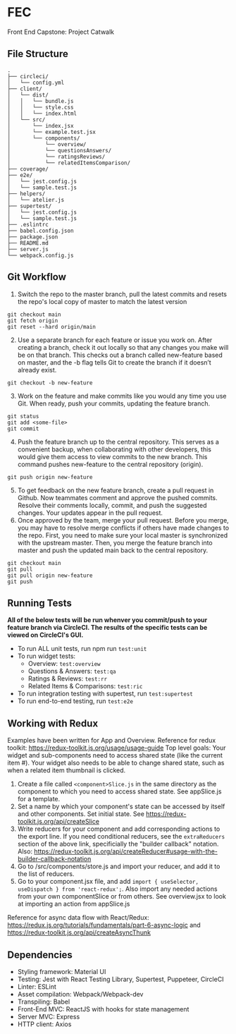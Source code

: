 # FEC
Front End Capstone: Project Catwalk

## File Structure
```
.
├── circleci/
│   └── config.yml
├── client/
│   └── dist/
│   │   └── bundle.js
│   │   └── style.css
│   │   └── index.html
│   └── src/
│       └── index.jsx
│       └── example.test.jsx
│       └── components/
│           └── overview/
│           └── questionsAnswers/
│           └── ratingsReviews/
│           └── relatedItemsComparison/
├── coverage/
├── e2e/
│   └── jest.config.js
│   └── sample.test.js
├── helpers/
│   └── atelier.js
├── supertest/
│   └── jest.config.js
│   └── sample.test.js
├── .eslintrc
├── babel.config.json
├── package.json
├── README.md
├── server.js
└── webpack.config.js
```

## Git Workflow
1) Switch the repo to the master branch, pull the latest commits and resets the repo's local copy of master to match the latest version
```
git checkout main
git fetch origin
git reset --hard origin/main
```
2) Use a separate branch for each feature or issue you work on. After creating a branch, check it out locally so that any changes you make will be on that branch. This checks out a branch called new-feature based on master, and the -b flag tells Git to create the branch if it doesn’t already exist.
```
git checkout -b new-feature
```
3) Work on the feature and make commits like you would any time you use Git. When ready, push your commits, updating the feature branch.
```
git status
git add <some-file>
git commit
```
4) Push the feature branch up to the central repository. This serves as a convenient backup, when collaborating with other developers, this would give them access to view commits to the new branch. This command pushes new-feature to the central repository (origin).
```
git push origin new-feature
```
5) To get feedback on the new feature branch, create a pull request in Github. Now teammates comment and approve the pushed commits. Resolve their comments locally, commit, and push the suggested changes. Your updates appear in the pull request.
6) Once approved by the team, merge your pull request. Before you merge, you may have to resolve merge conflicts if others have made changes to the repo. First, you need to make sure your local master is synchronized with the upstream master. Then, you merge the feature branch into master and push the updated main back to the central repository.
```
git checkout main
git pull
git pull origin new-feature
git push
```
## Running Tests
<b>All of the below tests will be run whenver you commit/push to your feature branch via CircleCI. The results of the specific tests can be viewed on CircleCI's GUI.</b>
- To run ALL unit tests, run npm run `test:unit`
- To run widget tests:
  - Overview: `test:overview`
  - Questions & Answers: `test:qa`
  - Ratings & Reviews: `test:rr`
  - Related Items & Comparisons: `test:ric`
- To run integration testing with supertest, run `test:supertest`
- To run end-to-end testing, run `test:e2e`

## Working with Redux
Examples have been written for App and Overview. Reference for redux toolkit: https://redux-toolkit.js.org/usage/usage-guide
Top level goals: Your widget and sub-components need to access shared state (like the current item #). Your widget also needs to be able to change shared state, such as when a related item thumbnail is clicked.

1) Create a file called `<component>Slice.js` in the same directory as the component to which you need to access shared state. See appSlice.js for a template.
2) Set a name by which your component's state can be accessed by itself and other components. Set initial state. See https://redux-toolkit.js.org/api/createSlice
3) Write reducers for your component and add corresponding actions to the export line. If you need conditional reducers, see the `extraReducers` section of the above link, specificially the "builder callback" notation. Also: https://redux-toolkit.js.org/api/createReducer#usage-with-the-builder-callback-notation
4) Go to /src/components/store.js and import your reducer, and add it to the list of reducers.
5) Go to your component.jsx file, and add `import { useSelector, useDispatch } from 'react-redux';`. Also import any needed actions from your own componentSlice or from others. See overview.jsx to look at importing an action from appSlice.js

Reference for async data flow with React/Redux: https://redux.js.org/tutorials/fundamentals/part-6-async-logic and https://redux-toolkit.js.org/api/createAsyncThunk

## Dependencies
- Styling framework: Material UI
- Testing: Jest with React Testing Library, Supertest, Puppeteer, CircleCI
- Linter: ESLint
- Asset compilation: Webpack/Webpack-dev
- Transpiling: Babel
- Front-End MVC: ReactJS with hooks for state management
- Server MVC: Express
- HTTP client: Axios
